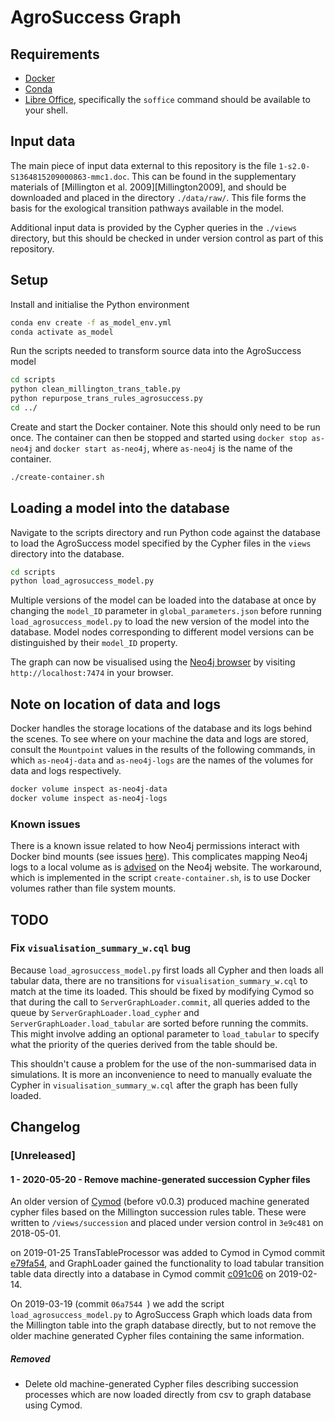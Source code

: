 # AgroSuccess Graph

## Requirements

- [Docker](https://docs.docker.com/install/)
- [Conda](https://docs.conda.io/en/latest/)
- [Libre Office](https://www.libreoffice.org/), specifically the `soffice`
  command should be available to your shell.

## Input data

The main piece of input data external to this repository is the file
`1-s2.0-S1364815209000863-mmc1.doc`. This can be found in the supplementary
materials of [Millington et al. 2009][Millington2009], and should be
downloaded and placed in the directory `./data/raw/`. This file forms the
basis for the exological transition pathways available in the model.

Additional input data is provided by the Cypher queries in the `./views`
directory, but this should be checked in under version control as part of this
repository.

## Setup

Install and initialise the Python environment

```bash
conda env create -f as_model_env.yml
conda activate as_model
```

Run the scripts needed to transform source data into the AgroSuccess model

```bash
cd scripts
python clean_millington_trans_table.py
python repurpose_trans_rules_agrosuccess.py
cd ../
```

Create and start the Docker container. Note this should only need to be run
once. The container can then be stopped and started using
`docker stop as-neo4j` and `docker start as-neo4j`, where `as-neo4j` is the
name of the container.

```bash
./create-container.sh
```

## Loading a model into the database

Navigate to the scripts directory and run Python code against the database to
load the AgroSuccess model specified by the Cypher files in the `views` directory
into the database.

```bash
cd scripts
python load_agrosuccess_model.py
```

Multiple versions of the model can be loaded into the database at once by
changing the `model_ID` parameter in `global_parameters.json` before running
`load_agrosuccess_model.py` to load the new version of the model into the database.
Model nodes corresponding to different model versions can be distinguished by
their `model_ID` property.

The graph can now be visualised using the
[Neo4j browser](https://neo4j.com/developer/neo4j-browser/) by visiting
`http://localhost:7474` in your browser.

## Note on location of data and logs

Docker handles the storage locations of the database and its logs behind the
scenes. To see where on your machine the data and logs are stored, consult the
`Mountpoint` values in the results of the following commands, in which
`as-neo4j-data` and `as-neo4j-logs` are the names of the volumes for data and
logs respectively.

```bash
docker volume inspect as-neo4j-data
docker volume inspect as-neo4j-logs
```

### Known issues

There is a known issue related to how Neo4j permissions interact with Docker
bind mounts (see issues
[here](https://github.com/neo4j/docker-neo4j/issues/130)). This complicates
mapping Neo4j logs to a local volume as is
[advised](https://neo4j.com/developer/docker-run-neo4j/) on the Neo4j website.
The workaround, which is implemented in the script `create-container.sh`, is
to use Docker volumes rather than file system mounts.

## TODO

### Fix `visualisation_summary_w.cql` bug

Because `load_agrosuccess_model.py` first loads all Cypher and then loads all tabular data, there are no transitions for `visualisation_summary_w.cql` to match at the time its loaded. This should be fixed by modifying Cymod so that during the call to `ServerGraphLoader.commit`, all queries added to the queue by `ServerGraphLoader.load_cypher` and `ServerGraphLoader.load_tabular` are sorted before running the commits. This might involve adding an optional parameter to `load_tabular` to specify what the priority of the queries derived from the table should be.

This shouldn't cause a problem for the use of the non-summarised data in
simulations. It is more an inconvenience to need to manually evaluate the
Cypher in `visualisation_summary_w.cql` after the graph has been fully loaded.

## Changelog

### [Unreleased]

#### 1 - 2020-05-20 - Remove machine-generated succession Cypher files

An older version of [Cymod](https://github.com/lanecodes/cymod) (before v0.0.3) produced machine generated cypher files based on the Millington succession rules table. These were written to `/views/succession` and placed under version control in `3e9c481` on 2018-05-01.

on 2019-01-25 TransTableProcessor was added to Cymod in Cymod commit [e79fa54](https://github.com/lanecodes/cymod/commit/e79fa545d68e59f4608bdb99992402ed4f6ec7fb), and GraphLoader gained the functionality to load tabular transition table data directly into a database in Cymod commit [c091c06](https://github.com/lanecodes/cymod/commit/c091c06f3b049d272df2925d6ab11f7865330552) on 2019-02-14.

On 2019-03-19 (commit `06a7544 `) we add the script `load_agrosuccess_model.py` to AgroSuccess Graph which loads data from the Millington table into the graph database directly, but to not remove the older machine generated Cypher files containing the same information.

##### Removed

- Delete old machine-generated Cypher files describing succession processes which are now loaded directly from csv to graph database using Cymod.
